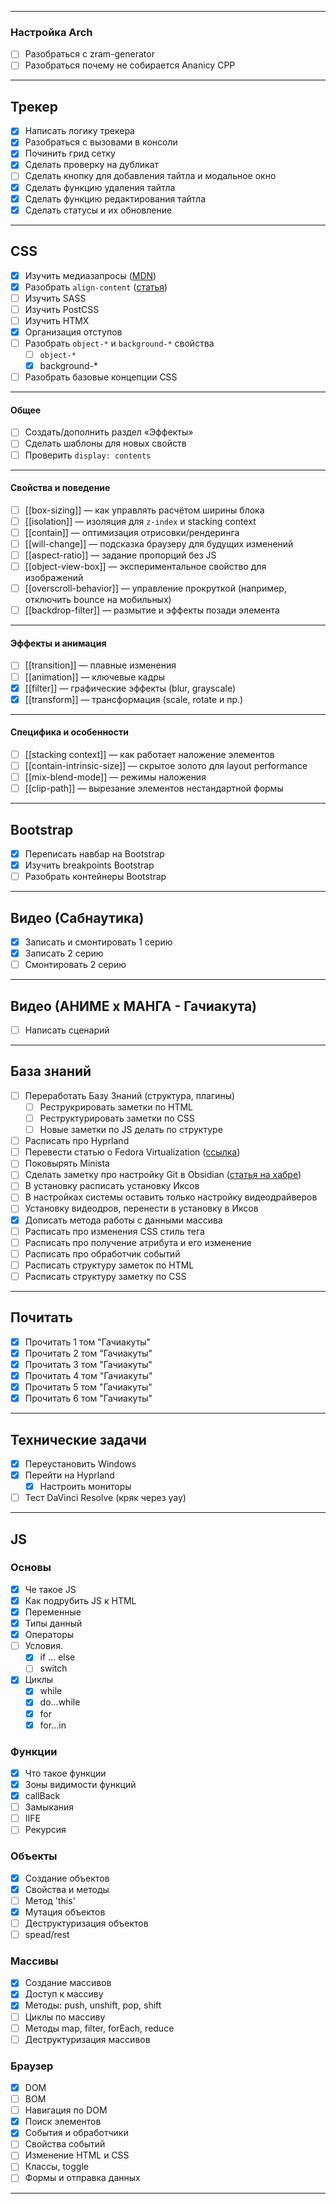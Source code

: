 
---

### Настройка Arch
- [ ] Разобраться с zram-generator
- [ ] Разобраться почему не собирается Ananicy CPP
---
## Трекер
- [x] Написать логику трекера
- [x] Разобраться с вызовами в консоли
- [x] Починить грид сетку
- [x] Сделать проверку на дубликат 
- [ ] Сделать кнопку для добавления тайтла и модальное окно
- [x] Сделать функцию удаления тайтла 
- [x] Сделать функцию редактирования тайтла
- [x] Сделать статусы и их обновление
---
## CSS  
- [x] Изучить медиазапросы ([MDN](https://developer.mozilla.org/ru/docs/Web/CSS/@media))
- [x] Разобрать `align-content` ([статья](obsidian://open?vault=Obsidian&file=HTML%2C%20CSS%2C%20JS%2FCSS%2FDisplay%2FFlexbox))
- [ ] Изучить SASS 
- [ ] Изучить PostCSS 
- [ ] Изучить HTMX  
- [x] Организация отступов
- [ ] Разобрать `object-*` и `background-*` свойства 
	- [ ] `object-*`
	- [x] background-* 
- [ ] Разобрать базовые концепции CSS
---
#### Общее
- [ ] Создать/дополнить раздел «Эффекты»
- [ ] Сделать шаблоны для новых свойств
- [ ] Проверить `display: contents`
---
#### Свойства и поведение
- [ ] [[box-sizing]] — как управлять расчётом ширины блока
- [ ] [[isolation]] — изоляция для `z-index` и stacking context
- [ ] [[contain]] — оптимизация отрисовки/рендеринга
- [ ] [[will-change]] — подсказка браузеру для будущих изменений
- [ ] [[aspect-ratio]] — задание пропорций без JS
- [ ] [[object-view-box]] — экспериментальное свойство для изображений
- [ ] [[overscroll-behavior]] — управление прокруткой (например, отключить bounce на мобильных)
- [ ] [[backdrop-filter]] — размытие и эффекты позади элемента
---
#### Эффекты и анимация
- [ ] [[transition]] — плавные изменения
- [ ] [[animation]] — ключевые кадры
- [x] [[filter]] — графические эффекты (blur, grayscale)
- [x] [[transform]] — трансформация (scale, rotate и пр.)
---
#### Специфика и особенности
- [ ] [[stacking context]] — как работает наложение элементов
- [ ] [[contain-intrinsic-size]] — скрытое золото для layout performance
- [ ] [[mix-blend-mode]] — режимы наложения
- [ ] [[clip-path]] — вырезание элементов нестандартной формы
---
## Bootstrap  
- [x] Переписать навбар на Bootstrap
- [x] Изучить breakpoints Bootstrap 
- [ ] Разобрать контейнеры Bootstrap  
---
## Видео (Сабнаутика)  
- [x] Записать и смонтировать 1 серию
- [x] Записать 2 серию 
- [ ] Смонтировать 2 серию 
---
## Видео (АНИМЕ х МАНГА - Гачиакута)
- [ ] Написать сценарий
---
## База знаний  
- [ ] Переработать Базу Знаний (структура, плагины)  
    - [ ] Реструкрировать заметки по HTML
	- [ ] Реструктурировать заметки по CSS
	- [ ] Новые заметки по JS делать по структуре
- [ ] Расписать про Hyprland 
- [ ] Перевести статью о Fedora Virtualization ([ссылка](https://docs.fedoraproject.org/en-US/quick-docs/virtualization-getting-started/))  
- [ ] Поковырять Minista 
- [ ] Сделать заметку про настройку Git в Obsidian ([статья на хабре](https://habr.com/ru/articles/843288/))
- [ ] В установку расписать установку Иксов
- [ ] В настройках системы оставить только настройку видеодрайверов
- [ ] Установку видеодров, перенести в установку в Иксов
- [x] Дописать метода работы с данными массива
- [ ] Расписать про изменения CSS стиль тега
- [ ] Расписать про получение атрибута и его изменение
- [ ] Расписать про обработчик событий
- [ ] Расписать структуру заметок по HTML
- [ ] Расписать структуру заметку по CSS
---
## Почитать
- [x] Прочитать 1 том "Гачиакуты"  
- [x] Прочитать 2 том "Гачиакуты"  
- [x] Прочитать 3 том "Гачиакуты"  
- [x] Прочитать 4 том "Гачиакуты"  
- [x] Прочитать 5 том "Гачиакуты"  
- [x] Прочитать 6 том "Гачиакуты"  
---
## Технические задачи  
- [x] Переустановить Windows  
- [x] Перейти на Hyprland  
    - [x] Настроить мониторы  
- [ ] Тест DaVinci Resolve (кряк через yay)  
---
## JS
### Основы
- [x] Че такое JS
- [x] Как подрубить JS к HTML
- [x] Переменные 
- [x] Типы данный
- [x] Операторы
- [ ] Условия.
	- [x] if ... else
	- [ ] switch
- [x] Циклы
	- [x] while
	- [x] do...while
	- [x] for
	- [x] for...in
### Функции 
- [x] Что такое функции
- [x] Зоны видимости функций
- [x] callBack
- [ ] Замыкания
- [ ] IIFE
- [ ] Рекурсия
### Объекты 
- [x] Создание объектов
- [x] Свойства и методы
- [ ] Метод 'this' 
- [x] Мутация объектов 
- [ ] Деструктуризация объектов 
- [ ] spead/rest
###  Массивы
- [x] Создание массивов
- [x] Доступ к массиву
- [x] Методы: push, unshift, pop, shift
- [ ] Циклы по массиву
- [ ] Методы map, filter, forEach, reduce
- [ ] Деструктуризация массивов

### Браузер
- [x] DOM
- [ ] BOM
- [ ] Навигация по DOM
- [x] Поиск элементов 
- [x] События и обработчики
- [ ] Свойства событий
- [ ] Изменение HTML и CSS
- [ ] Классы, toggle
- [ ] Формы и отправка данных 
---
